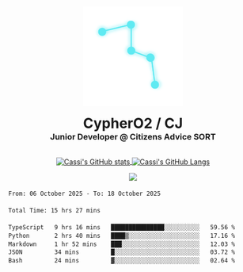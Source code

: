<p align="center">
  <img src=Test(1).png alt="Logo Image" width="40%"/>
</p>
<h1 align="center" style="margin: 0 auto 0 auto;">CypherO2 / CJ</h1>
<h3 align="center" style="margin: 0 auto 0 auto;">Junior Developer @ Citizens Advice SORT</h3>
<br/>
<p align="center">
<a href="https://github.com/CypherO2">
  <img width="60%" align="center" src="https://github-readme-stats.vercel.app/api?username=CypherO2&show_icons=true&card_width=200&text_color=ffffff&icon_color=00ffff&bg_color=1c1917&title_color=00ffff" alt="Cassi's GitHub stats"/>
</a>
<a href="https://github.com/CypherO2">
  <img width="39%" align="center" src="https://github-readme-stats.vercel.app/api/top-langs?username=CypherO2&layout=compact&langs_count=8&card_width=100&text_color=ffffff&bg_color=1c1917&title_color=00ffff" alt="Cassi's GitHub Langs" />
</a>
</p>
<p align=center>
  <img src="https://github-readme-activity-graph.vercel.app/graph?username=CypherO2&theme=react&bg_color=1c1917&hide_border=false" width="99%"/>
</p>
<!--START_SECTION:waka-->

```txt
From: 06 October 2025 - To: 18 October 2025

Total Time: 15 hrs 27 mins

TypeScript   9 hrs 16 mins   ███████████████░░░░░░░░░░   59.56 %
Python       2 hrs 40 mins   ████▒░░░░░░░░░░░░░░░░░░░░   17.16 %
Markdown     1 hr 52 mins    ███░░░░░░░░░░░░░░░░░░░░░░   12.03 %
JSON         34 mins         █░░░░░░░░░░░░░░░░░░░░░░░░   03.72 %
Bash         24 mins         ▓░░░░░░░░░░░░░░░░░░░░░░░░   02.64 %
```

<!--END_SECTION:waka-->
